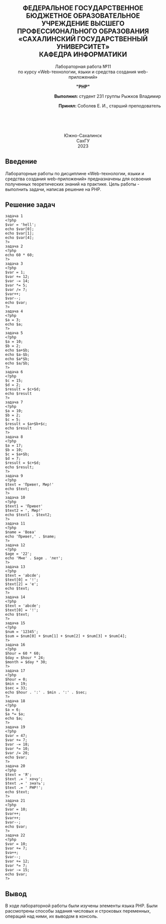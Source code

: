 
<h2 align="center">ФЕДЕРАЛЬНОЕ ГОСУДАРСТВЕННОЕ БЮДЖЕТНОЕ ОБРАЗОВАТЕЛЬНОЕ УЧРЕЖДЕНИЕ ВЫСШЕГО ПРОФЕССИОНАЛЬНОГО ОБРАЗОВАНИЯ <br> «САХАЛИНСКИЙ ГОСУДАРСТВЕННЫЙ УНИВЕРСИТЕТ» <br> КАФЕДРА ИНФОРМАТИКИ </h2>
<p align="center">Лабораторная работа №11 <br>
по курсу «Web-технологии, языки и средства создания web-приложений» 

<p align="center"><b>"PHP"</b><p>
<p align="right"><b>Выполнил: </b> студент 231 группы Рыжков Владимир</p>
<p  align="right"><b>Принял: </b> Соболев Е. И., старший преподователь</p>
<br>
<br>
<br>
<p align="center">Южно-Сахалинск <br> СахГУ <br> 2023</p>
<h2> Введение </h2>
<p>Лабораторные работы по дисциплине «Web-технологии, языки и средства создания web-приложений» предназначены для освоения полученных теоретических знаний на практике. Цель работы - выполнить задачи, написав решение на PHP.  <br>

</p>
<h2>Решение задач</h2>

	задача 1
    <?php
    $var = 'hell';
    echo $var[0];
    echo $var[1];
    echo $var[4];
    ?>
    задача 2
    <?php
    echo 60 * 60;
    ?>
    задача 3
    <?php
    $var = 1;
    $var += 12;
    $var -= 14;
    $var *= 5;
    $var /= 7;
    $var++;
    $var--;
    echo $var;
    ?>
    задача 4
    <?php
    $a = 3;
    echo $a;
    ?>
    задача 5
    <?php
    $a = 10;
    $b = 2;
    echo $a+$b;
    echo $a-$b;
    echo $a*$b;
    echo $a/$b;
    ?>
    задача 6
    <?php
    $c = 15;
    $d = 2;
    $result = $c+$d;
    echo $result
    ?>
    задача 7
    <?php
    $a = 10;
    $b = 2;
    $c = 5;
    $result = $a+$b+$c;
    echo $result
    ?>
    задача 8
    <?php
    $a = 17;
    $b = 10;
    $c = $a+$b;
    $d = 7;
    $result = $c+$d;
    echo $result;
    ?>
    задача 9
    <?php
    $text = 'Привет, Мир!'
    echo $text;
    ?>
    задача 10
    <?php
    $text1 = 'Привет'
    $text2 = ', Мир!'
    echo $text1 . $text2;
    ?>
    задача 11
    <?php
    $name = 'Вова'
    echo 'Привет,' . $name;
    ?>
    задача 12
    <?php
    $age = '22';
    echo 'Мне' . $age . 'лет';
    ?>
    задача 13
    <?php
    $text = 'abcde';
    $text[0] = '!';
    $text[2] = 'e';
    echo $text;
    ?>
    задача 14
    <?php
    $text = 'abcde';
    $text[0] = '!';
    echo $text;
    ?>
    задача 15
    <?php
    $num = '12345';
    $sum = $num[0] + $num[1] + $num[2] + $num[3] + $num[4];
    ?>
    задача 16
    <?php
    $hour = 60 * 60;
    $day = $hour * 24;
    $month = $day * 30;
    ?>
    задача 17
    <?php
    $hour = 0;
    $min = 19;
    $sec = 33;
    echo $hour . ':' . $min . ':' . $sec;
    ?>
    задача 18
    <?php
    $a = 6;
    $a *= $a;
    echo $a;
    ?>
    задача 19
    <?php
    $var = 47;
    $var += 7;
    $var -= 18;
    $var *= 10;
    $var /= 20;
    echo $var;
    ?>
    задача 20
    <?php
    $text = 'Я';
    $text .= ' хочу';
    $text .= ' знать';
    $text .= ' PHP!';
    echo $text;
    ?>
    задача 21
    <?php
    $var = 10;
    $var++;
    $var++;
    $var--;
    echo $var;
    ?>
    задача 22
    <?php
    $var = 10;
    $var += 7;
    $va++;
    $var--;
    $var += 12;
    $var *= 7;
    $var -= 15;
    echo $var;
    ?>
	
<h2>Вывод</h2>
<p>В ходе лабораторной работы были изучены элементы языка PHP. Были рассмотрены способы задания числовых и строковых переменных, операций над ними, их выводом в консоль.</p>    
